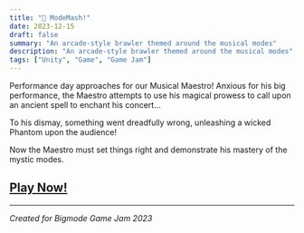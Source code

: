 ```yaml
---
title: "🎼 ModeMash!" 
date: 2023-12-15
draft: false
summary: "An arcade-style brawler themed around the musical modes"
description: "An arcade-style brawler themed around the musical modes"
tags: ["Unity", "Game", "Game Jam"]
---
```


Performance day approaches for our Musical Maestro! Anxious for his big performance, the Maestro attempts to use his magical prowess to call upon an ancient spell to enchant his concert...

To his dismay, something went dreadfully wrong, unleashing a wicked Phantom upon the audience!

Now the Maestro must set things right and demonstrate his mastery of the mystic modes.

## [Play Now!](https://xangrab.github.io/ModeJam2023/)

---
*Created for Bigmode Game Jam 2023*